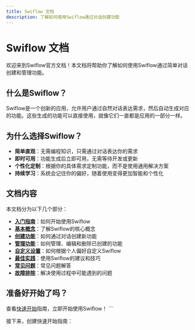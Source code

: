 ```yaml
---
title: Swiflow 文档
description: 了解如何使用Swiflow通过对话创建功能
---
```


# Swiflow 文档

欢迎来到Swiflow官方文档！本文档将帮助你了解如何使用Swiflow通过简单对话创建和管理功能。

## 什么是Swiflow？

Swiflow是一个创新的应用，允许用户通过自然对话表达需求，然后自动生成对应的功能。这些生成的功能可以直接使用，就像它们一直都是应用的一部分一样。

## 为什么选择Swiflow？

- **简单直观**：无需编程知识，只需通过对话表达你的需求
- **即时可用**：功能生成后立即可用，无需等待开发或更新
- **个性化定制**：根据你的具体需求定制功能，而不是使用通用解决方案
- **持续学习**：系统会记住你的偏好，随着使用变得更加智能和个性化

## 文档内容

本文档分为以下几个部分：

- **[入门指南](/docs/getting-started)**：如何开始使用Swiflow
- **[基本概念](/docs/concepts)**：了解Swiflow的核心概念
- **[创建功能](/docs/creating-features)**：如何通过对话创建新功能
- **[管理功能](/docs/managing-features)**：如何管理、编辑和删除已创建的功能
- **[自定义设置](/docs/customization)**：如何根据个人偏好自定义Swiflow
- **[最佳实践](/docs/best-practices)**：使用Swiflow的建议和技巧
- **[常见问题](/docs/faq)**：常见问题解答
- **[故障排除](/docs/troubleshooting)**：解决使用过程中可能遇到的问题

## 准备好开始了吗？

查看[快速开始](/docs/getting-started)指南，立即开始使用Swiflow！
\`\`\`

接下来，创建快速开始指南：
